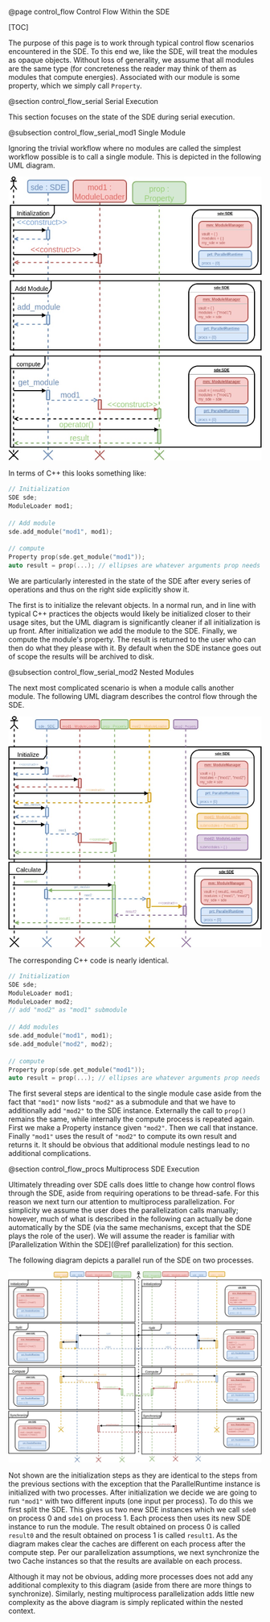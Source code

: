 @page control_flow  Control Flow Within the SDE

[TOC]

The purpose of this page is to work through typical control flow scenarios 
encountered in the SDE.  To this end we, like the SDE, will treat the modules as
opaque objects.  Without loss of generality, we assume that all modules are the
same type (for concreteness the reader may think of them as modules that compute
energies).  Associated with our module is some property, which we simply call
 `Property`.

@section control_flow_serial Serial Execution

This section focuses on the state of the SDE during serial execution.

@subsection control_flow_serial_mod1 Single Module

Ignoring the trivial workflow where no modules are called the simplest workflow
possible is to call a single module.  This is depicted in the following UML
diagram.

![](uml/SDEFlow_serial_1mod.jpg)

In terms of C++ this looks something like:

```.cpp
// Initialization
SDE sde;
ModuleLoader mod1;

// Add module
sde.add_module("mod1", mod1);

// compute
Property prop(sde.get_module("mod1"));
auto result = prop(...); // ellipses are whatever arguments prop needs to run 
```

We are particularly interested in the state of the SDE after every series of 
operations and thus on the right side explicitly show it.  

The first is to initialize the relevant objects.  In a normal run, and in line 
with typical C++ practices the objects would likely be initialized closer to 
their usage sites, but the UML diagram is significantly cleaner if all 
initialization is up front.  After initialization we add the module to the 
SDE.  Finally, we compute the module's property.  The result is returned to the
user who can then do what they please with it.  By default when the SDE instance
goes out of scope the results will be archived to disk.

@subsection control_flow_serial_mod2 Nested Modules

The next most complicated scenario is when a module calls another module.  The
following UML diagram describes the control flow through the SDE.

![](uml/SDEFlow_serial_2mod.jpg)

The corresponding C++ code is nearly identical.
```.cpp
// Initialization
SDE sde;
ModuleLoader mod1;
ModuleLoader mod2;
// add "mod2" as "mod1" submodule

// Add modules
sde.add_module("mod1", mod1);
sde.add_module("mod2", mod2);

// compute
Property prop(sde.get_module("mod1"));
auto result = prop(...); // ellipses are whatever arguments prop needs to run 
```

The first several steps are identical to the single module case aside from the
fact that `"mod1"` now lists `"mod2"` as a submodule and that we have to 
additionally add `"mod2"` to the SDE instance.  Externally the call to `prop()`
remains the same, while internally the compute process is repeated again.  First
we make a Property instance given `"mod2"`.  Then we call that instance.  
Finally `"mod1"` uses the result of `"mod2"` to compute its own result and 
returns it.  It should be obvious that additional module nestings lead to no 
additional complications.

@section control_flow_procs Multiprocess SDE Execution

Ultimately threading over SDE calls does little to change how control flows
through the SDE, aside from requiring operations to be thread-safe.  For this
reason we next turn our attention to multiprocess parallelization.  For 
simplicity we assume the user does the parallelization calls manually; however,
much of what is described in the following can actually be done automatically by
the SDE (via the same mechanisms, except that the SDE plays the role of the 
user).  We will assume the reader is familiar with [Parallelization Within 
the SDE](@ref parallelization) for this section.

The following diagram depicts a parallel run of the SDE on two processes.
  
![](uml/SDEFlow_parallel.jpg)
  
Not shown are the initialization steps as they are identical to the steps from
the previous sections with the exception that the ParallelRuntime instance is 
initialized with two processes.  After initialization we decide we are going to
run `"mod1"` with two different inputs (one input per process).  To do this we
first split the SDE.  This gives us two new SDE instances which we call 
`sde0` on process 0 and `sde1` on process 1.  Each process then uses its new
SDE instance to run the module.  The result obtained on process 0 is called 
`result0` and the result obtained on process 1 is called `result1`.  As the 
diagram makes clear the caches are different on each process after the compute
step.  Per our parallelization assumptions, we next synchronize the two Cache
instances so that the results are available on each process. 

Although it may not be obvious, adding more processes does not add any 
additional complexity to this diagram (aside from there are more things to
synchronize).  Similarly, nesting multiprocess parallelization adds little new
complexity as the above diagram is simply replicated within the nested context.
